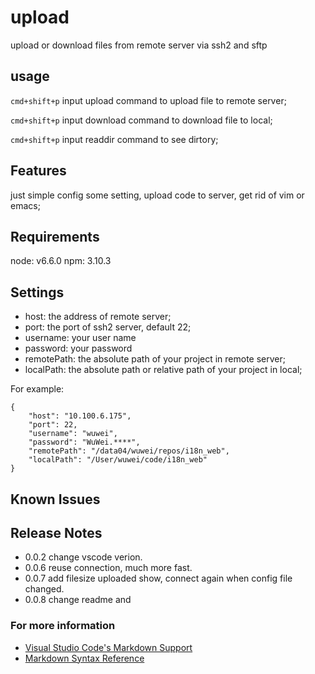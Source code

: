 # upload

upload or download files from remote server via ssh2 and sftp

## usage

`cmd+shift+p` input upload command to upload file to remote server;

`cmd+shift+p` input download command to download file to local;

`cmd+shift+p` input readdir command to see dirtory;

## Features

just simple config some setting, upload code to server, get rid of vim or emacs;

## Requirements

node: v6.6.0
npm: 3.10.3

## Settings

* host: the address of remote server;
* port: the port of ssh2 server, default 22;
* username: your user name
* password: your password
* remotePath: the absolute path of your project in remote server;
* localPath: the absolute path or relative path of your project in local;

For example:

```
{
    "host": "10.100.6.175",
    "port": 22,
    "username": "wuwei",
    "password": "WuWei.****",
    "remotePath": "/data04/wuwei/repos/i18n_web",
    "localPath": "/User/wuwei/code/i18n_web"
}
```

## Known Issues

## Release Notes

* 0.0.2 change vscode verion.
* 0.0.6 reuse connection, much more fast.
* 0.0.7 add filesize uploaded show, connect again when config file changed.
* 0.0.8 change readme and 
### For more information

* [Visual Studio Code's Markdown Support](http://code.visualstudio.com/docs/languages/markdown)
* [Markdown Syntax Reference](https://help.github.com/articles/markdown-basics/)

